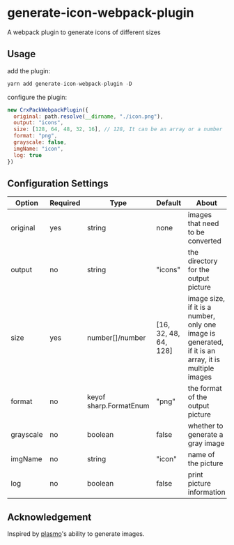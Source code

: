 # generate-icon-webpack-plugin

A webpack plugin to generate icons of different sizes

## Usage

add the plugin:

``` js
yarn add generate-icon-webpack-plugin -D
```

configure the plugin:

``` js
new CrxPackWebpackPlugin({
  original: path.resolve(__dirname, "./icon.png"),
  output: "icons",
  size: [128, 64, 48, 32, 16], // 128, It can be an array or a number
  format: "png",
  grayscale: false,
  imgName: "icon",
  log: true
})
```

## Configuration Settings

| Option | Required | Type | Default | About |
|---|---|---|---|---|
| original | yes | string | none | images that need to be converted |
| output | no | string | "icons" | the directory for the output picture |
| size | yes | number[]/number | [16, 32, 48, 64, 128] | image size, if it is a number, only one image is generated, if it is an array, it is multiple images |
| format | no | keyof sharp.FormatEnum | "png" | the format of the output picture |
| grayscale | no | boolean | false | whether to generate a gray image |
| imgName | no | string | "icon" | name of the picture |
| log | no | boolean | false | print picture information |

## Acknowledgement

Inspired by [plasmo](https://github.com/PlasmoHQ/plasmo)'s ability to generate images.
